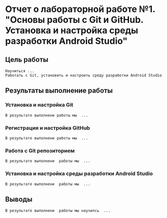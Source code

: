 # Отчет о лабораторной работе №1. "Основы работы с Git и GitHub. Установка и настройка среды разработки Android Studio"
## Цель работы
    Научиться ...
    Работать с Git, установить и настроить среду разработки Android Studio

## Результаты выполнение работы

### Установка и настройка Git
    В результате выполнени работы мы  ...
    
### Регистрация и настройка GitHub
    В результате выполнени работы мы  ...

### Работа с Git репозиторием
    В результате выполнени  работы мы  ...

### Установка и настройка среды разработки  Android Studio
    В результате выполнени  работы мы  ...

## Выводы
    В результате выполнени  работы мы научилсь  ...
